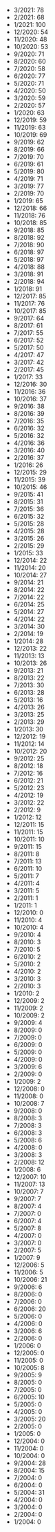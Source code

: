 *  3/2021: 78
*  2/2021: 68
*  1/2021: 100
*  12/2020: 54
*  11/2020: 48
*  10/2020: 53
*  9/2020: 71
*  8/2020: 60
*  7/2020: 58
*  6/2020: 77
*  5/2020: 71
*  4/2020: 50
*  3/2020: 59
*  2/2020: 57
*  1/2020: 63
*  12/2019: 59
*  11/2019: 63
*  10/2019: 69
*  9/2019: 62
*  8/2019: 66
*  7/2019: 70
*  6/2019: 61
*  5/2019: 80
*  4/2019: 71
*  3/2019: 77
*  2/2019: 70
*  1/2019: 65
*  12/2018: 66
*  11/2018: 76
*  10/2018: 85
*  9/2018: 85
*  8/2018: 92
*  7/2018: 90
*  6/2018: 97
*  5/2018: 97
*  4/2018: 88
*  3/2018: 91
*  2/2018: 94
*  1/2018: 91
*  12/2017: 85
*  11/2017: 76
*  10/2017: 85
*  9/2017: 64
*  8/2017: 61
*  7/2017: 55
*  6/2017: 52
*  5/2017: 50
*  4/2017: 47
*  3/2017: 42
*  2/2017: 45
*  1/2017: 33
*  12/2016: 30
*  11/2016: 36
*  10/2016: 37
*  9/2016: 38
*  8/2016: 39
*  7/2016: 35
*  6/2016: 32
*  5/2016: 32
*  4/2016: 36
*  3/2016: 40
*  2/2016: 37
*  1/2016: 26
*  12/2015: 29
*  11/2015: 39
*  10/2015: 46
*  9/2015: 41
*  8/2015: 31
*  7/2015: 36
*  6/2015: 32
*  5/2015: 28
*  4/2015: 28
*  3/2015: 26
*  2/2015: 29
*  1/2015: 33
*  12/2014: 22
*  11/2014: 20
*  10/2014: 27
*  9/2014: 21
*  8/2014: 22
*  7/2014: 22
*  6/2014: 25
*  5/2014: 27
*  4/2014: 22
*  3/2014: 30
*  2/2014: 19
*  1/2014: 28
*  12/2013: 22
*  11/2013: 13
*  10/2013: 26
*  9/2013: 21
*  8/2013: 22
*  7/2013: 30
*  6/2013: 28
*  5/2013: 16
*  4/2013: 26
*  3/2013: 25
*  2/2013: 29
*  1/2013: 30
*  12/2012: 19
*  11/2012: 14
*  10/2012: 20
*  9/2012: 25
*  8/2012: 18
*  7/2012: 16
*  6/2012: 21
*  5/2012: 23
*  4/2012: 19
*  3/2012: 22
*  2/2012: 9
*  1/2012: 12
*  12/2011: 15
*  11/2011: 15
*  10/2011: 10
*  9/2011: 15
*  8/2011: 8
*  7/2011: 13
*  6/2011: 10
*  5/2011: 7
*  4/2011: 4
*  3/2011: 5
*  2/2011: 1
*  1/2011: 1
*  12/2010: 0
*  11/2010: 4
*  10/2010: 4
*  9/2010: 4
*  8/2010: 3
*  7/2010: 5
*  6/2010: 2
*  5/2010: 2
*  4/2010: 2
*  3/2010: 3
*  2/2010: 3
*  1/2010: 2
*  12/2009: 2
*  11/2009: 2
*  10/2009: 2
*  9/2009: 4
*  8/2009: 0
*  7/2009: 0
*  6/2009: 0
*  5/2009: 0
*  4/2009: 0
*  3/2009: 6
*  2/2009: 0
*  1/2009: 2
*  12/2008: 0
*  11/2008: 0
*  10/2008: 7
*  9/2008: 0
*  8/2008: 3
*  7/2008: 3
*  6/2008: 3
*  5/2008: 6
*  4/2008: 0
*  3/2008: 3
*  2/2008: 12
*  1/2008: 6
*  12/2007: 10
*  11/2007: 13
*  10/2007: 7
*  9/2007: 7
*  8/2007: 4
*  7/2007: 0
*  6/2007: 4
*  5/2007: 8
*  4/2007: 0
*  3/2007: 0
*  2/2007: 5
*  1/2007: 9
*  12/2006: 5
*  11/2006: 5
*  10/2006: 21
*  9/2006: 6
*  8/2006: 0
*  7/2006: 0
*  6/2006: 20
*  5/2006: 0
*  4/2006: 0
*  3/2006: 6
*  2/2006: 0
*  1/2006: 0
*  12/2005: 0
*  11/2005: 0
*  10/2005: 8
*  9/2005: 9
*  8/2005: 0
*  7/2005: 0
*  6/2005: 10
*  5/2005: 0
*  4/2005: 0
*  3/2005: 20
*  2/2005: 0
*  1/2005: 0
*  12/2004: 0
*  11/2004: 0
*  10/2004: 0
*  9/2004: 28
*  8/2004: 15
*  7/2004: 0
*  6/2004: 0
*  5/2004: 31
*  4/2004: 0
*  3/2004: 0
*  2/2004: 0
*  1/2004: 0